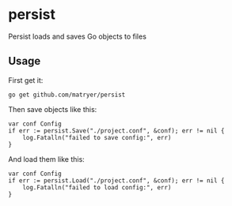 # persist
Persist loads and saves Go objects to files

## Usage

First get it:

```
go get github.com/matryer/persist
```

Then save objects like this:

```
var conf Config
if err := persist.Save("./project.conf", &conf); err != nil {
	log.Fatalln("failed to save config:", err)
}
```

And load them like this:


```
var conf Config
if err := persist.Load("./project.conf", &conf); err != nil {
	log.Fatalln("failed to load config:", err)
}
```